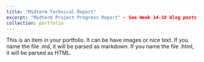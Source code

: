 ```yaml
---
title: "Midterm Technical Report"
excerpt: "Midterm Project Progress Report" - See Week 14-18 blog posts. 
collection: portfolio
---
```


This is an item in your portfolio. It can be have images or nice text. If you name the file .md, it will be parsed as markdown. If you name the file .html, it will be parsed as HTML. 
